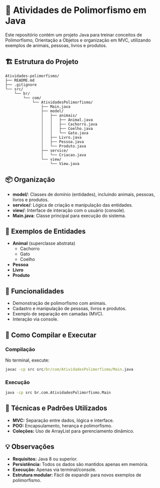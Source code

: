 # 🐾 Atividades de Polimorfismo em Java

Este repositório contém um projeto Java para treinar conceitos de Polimorfismo, Orientação a Objetos e organização em MVC, utilizando exemplos de animais, pessoas, livros e produtos.

## 🏗️ Estrutura do Projeto

```
Atividades-polimorfismo/
├── README.md
├── .gitignore
└── src/
    └── br/
        └── com/
            └── AtividadesPolimorfismo/
                ├── Main.java
                ├── model/
                │   ├── animais/
                │   │   ├── Animal.java
                │   │   ├── Cachorro.java
                │   │   ├── Coelho.java
                │   │   └── Gato.java
                │   ├── Livro.java
                │   ├── Pessoa.java
                │   └── Produto.java
                ├── service/
                │   └── Criacao.java
                └── view/
                    └── View.java
```

## 📦 Organização

- **model/**: Classes de domínio (entidades), incluindo animais, pessoas, livros e produtos.
- **service/**: Lógica de criação e manipulação das entidades.
- **view/**: Interface de interação com o usuário (console).
- **Main.java**: Classe principal para execução do sistema.

## 🐶 Exemplos de Entidades

- **Animal** (superclasse abstrata)
  - Cachorro
  - Gato
  - Coelho
- **Pessoa**
- **Livro**
- **Produto**

## 🎯 Funcionalidades

- Demonstração de polimorfismo com animais.
- Cadastro e manipulação de pessoas, livros e produtos.
- Exemplo de separação em camadas (MVC).
- Interação via console.

## 🚀 Como Compilar e Executar

### Compilação

No terminal, execute:

```bat
javac -cp src src/br/com/AtividadesPolimorfismo/Main.java
```

### Execução

```bat
java -cp src br.com.AtividadesPolimorfismo.Main
```

## 🎨 Técnicas e Padrões Utilizados

- **MVC:** Separação entre dados, lógica e interface.
- **POO:** Encapsulamento, herança e polimorfismo.
- **Coleções:** Uso de ArrayList para gerenciamento dinâmico.

## 💡 Observações

- **Requisitos:** Java 8 ou superior.
- **Persistência:** Todos os dados são mantidos apenas em memória.
- **Execução:** Apenas via terminal/console.
- **Estrutura modular:** Fácil de expandir para novos exemplos de polimorfismo. 